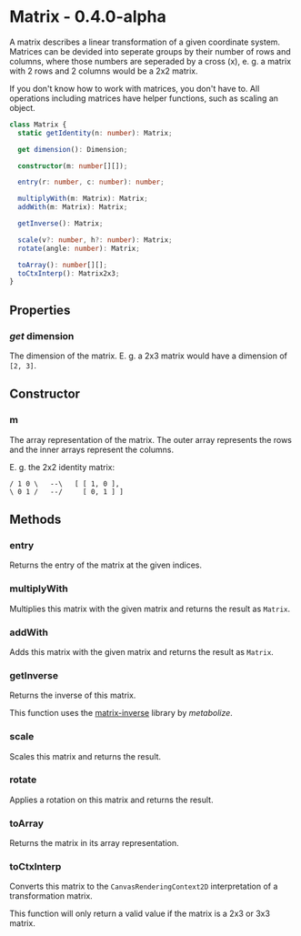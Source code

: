 # Matrix - 0.4.0-alpha

A matrix describes a linear transformation of a given coordinate system. Matrices can be devided into seperate groups by their number of rows and columns, where those numbers are seperaded by a cross (x), e. g. a matrix with 2 rows and 2 columns would be a 2x2 matrix.

If you don't know how to work with matrices, you don't have to. All operations including matrices have helper functions, such as scaling an object.

```ts
class Matrix {
  static getIdentity(n: number): Matrix;

  get dimension(): Dimension;

  constructor(m: number[][]);

  entry(r: number, c: number): number;

  multiplyWith(m: Matrix): Matrix;
  addWith(m: Matrix): Matrix;

  getInverse(): Matrix;

  scale(v?: number, h?: number): Matrix;
  rotate(angle: number): Matrix;

  toArray(): number[][];
  toCtxInterp(): Matrix2x3;
}
```

## **Properties**

### _get_ dimension

The dimension of the matrix. E. g. a 2x3 matrix would have a dimension of `[2, 3]`.

## **Constructor**

### m

The array representation of the matrix. The outer array represents the rows and the inner arrays represent the columns.

E. g. the 2x2 identity matrix:

```
/ 1 0 \   --\   [ [ 1, 0 ],
\ 0 1 /   --/     [ 0, 1 ] ]
```

## **Methods**

### entry

Returns the entry of the matrix at the given indices.

### multiplyWith

Multiplies this matrix with the given matrix and returns the result as `Matrix`.

### addWith

Adds this matrix with the given matrix and returns the result as `Matrix`.

### getInverse

Returns the inverse of this matrix.

This function uses the [matrix-inverse](https://github.com/metabolize/matrix-inverse/blob/main/matrix-inverse.js) library by _metabolize_.

### scale

Scales this matrix and returns the result.

### rotate

Applies a rotation on this matrix and returns the result.

### toArray

Returns the matrix in its array representation.

### toCtxInterp

Converts this matrix to the `CanvasRenderingContext2D` interpretation of a transformation matrix.

This function will only return a valid value if the matrix is a 2x3 or 3x3 matrix.
